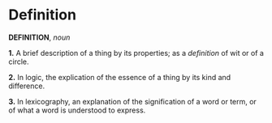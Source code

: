 # Definition

**DEFINITION**, _noun_

**1.** A brief description of a thing by its properties; as a _definition_ of wit or of a circle.

**2.** In logic, the explication of the essence of a thing by its kind and difference.

**3.** In lexicography, an explanation of the signification of a word or term, or of what a word is understood to express.